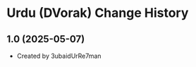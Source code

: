 Urdu (DVorak) Change History
====================

1.0 (2025-05-07)
----------------
* Created by 3ubaidUrRe7man
